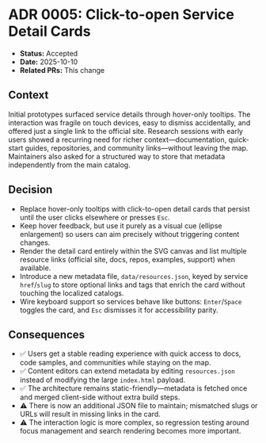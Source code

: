 # ADR 0005: Click-to-open Service Detail Cards

- **Status:** Accepted
- **Date:** 2025-10-10
- **Related PRs:** This change

## Context
Initial prototypes surfaced service details through hover-only tooltips. The interaction was fragile on touch devices, easy to dismiss accidentally, and offered just a single link to the official site. Research sessions with early users showed a recurring need for richer context—documentation, quick-start guides, repositories, and community links—without leaving the map. Maintainers also asked for a structured way to store that metadata independently from the main catalog.

## Decision
- Replace hover-only tooltips with click-to-open detail cards that persist until the user clicks elsewhere or presses `Esc`.
- Keep hover feedback, but use it purely as a visual cue (ellipse enlargement) so users can aim precisely without triggering content changes.
- Render the detail card entirely within the SVG canvas and list multiple resource links (official site, docs, repos, examples, support) when available.
- Introduce a new metadata file, `data/resources.json`, keyed by service `href`/`slug` to store optional links and tags that enrich the card without touching the localized catalogs.
- Wire keyboard support so services behave like buttons: `Enter`/`Space` toggles the card, and `Esc` dismisses it for accessibility parity.

## Consequences
- ✅ Users get a stable reading experience with quick access to docs, code samples, and communities while staying on the map.
- ✅ Content editors can extend metadata by editing `resources.json` instead of modifying the large `index.html` payload.
- ✅ The architecture remains static-friendly—metadata is fetched once and merged client-side without extra build steps.
- ⚠️ There is now an additional JSON file to maintain; mismatched slugs or URLs will result in missing links in the card.
- ⚠️ The interaction logic is more complex, so regression testing around focus management and search rendering becomes more important.
